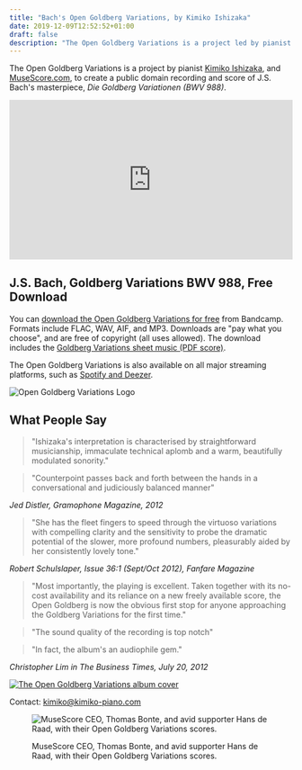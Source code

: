 ```yaml
---
title: "Bach's Open Goldberg Variations, by Kimiko Ishizaka"
date: 2019-12-09T12:52:52+01:00
draft: false
description: "The Open Goldberg Variations is a project led by pianist Kimiko Ishizaka, working with MuseScore.com, to create a public domain recording (MP3 & WAV) and score of J.S. Bach's masterpiece, Die Goldberg Variationen (BWV 988)."
---
```

The Open Goldberg Variations is a project by pianist [Kimiko Ishizaka](https://kimiko-piano.com), and [MuseScore.com](https://musescore.com/opengoldberg/goldberg-variations), to create a public domain recording and score of J.S. Bach's masterpiece, *Die Goldberg Variationen (BWV 988)*.    

<div style="position: relative; padding-bottom: 56.25%; height: 0; overflow: hidden;">
 <iframe src="https://www.youtube.com/embed/15ezpwCHtJs?controls=0&loop=1&modestbranding=1&playsinline=1&showinfo=0" style="position: absolute; top: 0; left: 0; width: 100%; height: 100%; border:0;" allowfullscreen 
 frameborder="0" allow="accelerometer; autoplay; encrypted-media; gyroscope; picture-in-picture" title="J.S. Bach Goldberg Variations, Kimiko Ishizaka, Piano"></iframe>
</div>

## J.S. Bach, Goldberg Variations BWV 988, Free Download

You can [download the Open Goldberg Variations for free](https://music.kimiko-piano.com/album/j-s-bach-open-goldberg-variations-bwv-988-piano) from Bandcamp. Formats include FLAC, WAV, AIF, and MP3. Downloads are "pay what you choose", and are free of copyright (all uses allowed). The download includes the [Goldberg Variations sheet music (PDF score)](https://music.kimiko-piano.com/album/j-s-bach-open-goldberg-variations-bwv-988-piano).

The Open Goldberg Variations is also available on all major streaming platforms, such as [Spotify and Deezer](/listen/).

![Open Goldberg Variations Logo](/images/OGV-Logo---WebP.webp)

## What People Say

> "Ishizaka's interpretation is characterised by straightforward musicianship, immaculate technical aplomb and a warm, beautifully modulated sonority."

> "Counterpoint passes back and forth between the hands in a conversational and judiciously balanced manner"

*Jed Distler, Gramophone Magazine, 2012*

> "She has the fleet fingers to speed through the virtuoso variations with compelling clarity and the sensitivity to probe the dramatic potential of the slower, more profound numbers, pleasurably aided by her consistently lovely tone."

*Robert Schulslaper, Issue 36:1 (Sept/Oct 2012), Fanfare Magazine*

>"Most importantly, the playing is excellent. Taken together with its no-cost availability and its reliance on a new freely available score, the Open Goldberg is now the obvious first stop for anyone approaching the Goldberg Variations for the first time."

>"The sound quality of the recording is top notch"

>"In fact, the album's an audiophile gem."

*Christopher Lim in The Business Times, July 20, 2012*

<a href="https://music.kimiko-piano.com/album/j-s-bach-open-goldberg-variations-bwv-988-piano">![The Open Goldberg Variations album cover](/images/open-goldberg-variations-album-cover-700x70---WebP.webp)</a>

Contact: kimiko@kimiko-piano.com

<figure class="full">
    <img src="/images/thomas-hans---WebP.webp" 
         loading="lazy"
         alt="MuseScore CEO, Thomas Bonte, and avid supporter Hans de Raad, with their Open Goldberg Variations scores."/> <figcaption>
            <p>MuseScore CEO, Thomas Bonte, and avid supporter Hans de Raad, with their Open Goldberg Variations scores.</p>
        </figcaption>
</figure>
